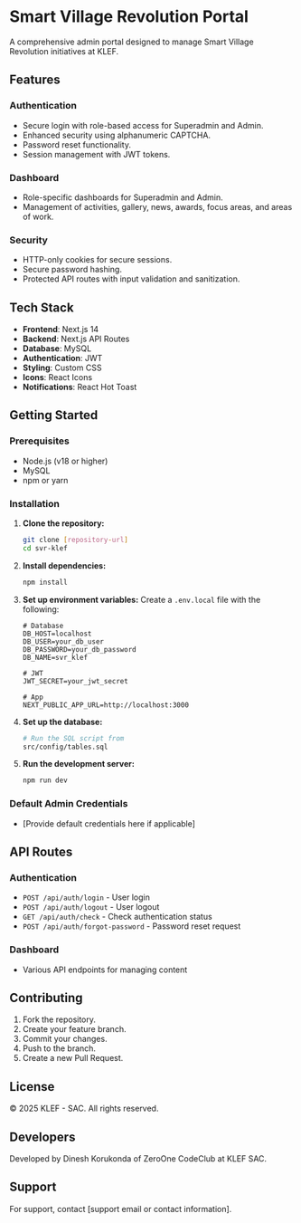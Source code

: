 # Smart Village Revolution Portal

A comprehensive admin portal designed to manage Smart Village Revolution initiatives at KLEF.

## Features

### Authentication
- Secure login with role-based access for Superadmin and Admin.
- Enhanced security using alphanumeric CAPTCHA.
- Password reset functionality.
- Session management with JWT tokens.

### Dashboard
- Role-specific dashboards for Superadmin and Admin.
- Management of activities, gallery, news, awards, focus areas, and areas of work.

### Security
- HTTP-only cookies for secure sessions.
- Secure password hashing.
- Protected API routes with input validation and sanitization.

## Tech Stack

- **Frontend**: Next.js 14
- **Backend**: Next.js API Routes
- **Database**: MySQL
- **Authentication**: JWT
- **Styling**: Custom CSS
- **Icons**: React Icons
- **Notifications**: React Hot Toast

## Getting Started

### Prerequisites
- Node.js (v18 or higher)
- MySQL
- npm or yarn

### Installation

1. **Clone the repository:**
   ```bash
   git clone [repository-url]
   cd svr-klef
   ```

2. **Install dependencies:**
   ```bash
   npm install
   ```

3. **Set up environment variables:**
   Create a `.env.local` file with the following:
   ```env
   # Database
   DB_HOST=localhost
   DB_USER=your_db_user
   DB_PASSWORD=your_db_password
   DB_NAME=svr_klef

   # JWT
   JWT_SECRET=your_jwt_secret

   # App
   NEXT_PUBLIC_APP_URL=http://localhost:3000
   ```

4. **Set up the database:**
   ```bash
   # Run the SQL script from
   src/config/tables.sql
   ```

5. **Run the development server:**
   ```bash
   npm run dev
   ```

### Default Admin Credentials
- [Provide default credentials here if applicable]



## API Routes

### Authentication
- `POST /api/auth/login` - User login
- `POST /api/auth/logout` - User logout
- `GET /api/auth/check` - Check authentication status
- `POST /api/auth/forgot-password` - Password reset request

### Dashboard
- Various API endpoints for managing content

## Contributing

1. Fork the repository.
2. Create your feature branch.
3. Commit your changes.
4. Push to the branch.
5. Create a new Pull Request.

## License

© 2025 KLEF - SAC. All rights reserved.

## Developers

Developed by Dinesh Korukonda of ZeroOne CodeClub at KLEF SAC.

## Support

For support, contact [support email or contact information].